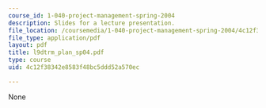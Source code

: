 ```yaml
---
course_id: 1-040-project-management-spring-2004
description: Slides for a lecture presentation.
file_location: /coursemedia/1-040-project-management-spring-2004/4c12f38342e8583f48bc5ddd52a570ec_l9dtrm_plan_sp04.pdf
file_type: application/pdf
layout: pdf
title: l9dtrm_plan_sp04.pdf
type: course
uid: 4c12f38342e8583f48bc5ddd52a570ec

---
```

None